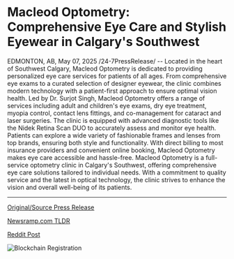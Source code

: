 # Macleod Optometry: Comprehensive Eye Care and Stylish Eyewear in Calgary's Southwest

EDMONTON, AB, May 07, 2025 /24-7PressRelease/ -- Located in the heart of Southwest Calgary, Macleod Optometry is dedicated to providing personalized eye care services for patients of all ages. From comprehensive eye exams to a curated selection of designer eyewear, the clinic combines modern technology with a patient-first approach to ensure optimal vision health.  Led by Dr. Surjot Singh, Macleod Optometry offers a range of services including adult and children's eye exams, dry eye treatment, myopia control, contact lens fittings, and co-management for cataract and laser surgeries. The clinic is equipped with advanced diagnostic tools like the Nidek Retina Scan DUO to accurately assess and monitor eye health.  Patients can explore a wide variety of fashionable frames and lenses from top brands, ensuring both style and functionality. With direct billing to most insurance providers and convenient online booking, Macleod Optometry makes eye care accessible and hassle-free.  Macleod Optometry is a full-service optometry clinic in Calgary's Southwest, offering comprehensive eye care solutions tailored to individual needs. With a commitment to quality service and the latest in optical technology, the clinic strives to enhance the vision and overall well-being of its patients. 

---

[Original/Source Press Release](https://www.24-7pressrelease.com/press-release/522535/macleod-optometry-comprehensive-eye-care-and-stylish-eyewear-in-calgarys-southwest)
                    

[Newsramp.com TLDR](https://newsramp.com/curated-news/macleod-optometry-calgary-clinic-providing-personalized-eye-care-services/e51b9eab157f46424ecdbe6fad4d9ccb) 

 



[Reddit Post](https://www.reddit.com/r/HealthCareNewsInfo/comments/1kgrftw/macleod_optometry_calgary_clinic_providing/) 



![Blockchain Registration](https://cdn.newsramp.app/24-7PressRelease/qrcode/255/7/chipsvSP.webp)
